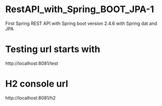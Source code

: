 # RestAPI_with_Spring_BOOT_JPA-1
First Spring REST API with Spring boot version 2.4.6 with Spring dat and JPA

# Testing url starts with 
http://localhost:8081/test

# H2 console url
http://localhost:8081/h2
